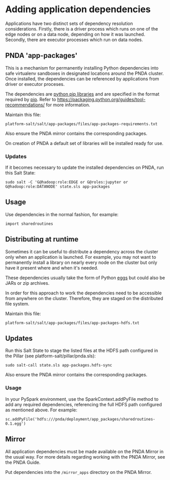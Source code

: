 # Adding application dependencies

Applications have two distinct sets of dependency resolution considerations. Firstly, there is a driver process which runs on one of the edge nodes or on a data node, depending on how it was launched. Secondly, there are executor processes which run on data nodes.

## PNDA 'app-packages' ##

This is a mechanism for permanently installing Python dependencies into safe virtualenv sandboxes in designated locations around the PNDA cluster. Once installed, the dependencies can be referenced by applications from driver or executor proceses.

The dependencies are [python pip libraries](https://pypi.python.org/pypi) and are specified in the format required by [pip](https://pypi.python.org/pypi/pip). Refer to https://packaging.python.org/guides/tool-recommendations/ for more information.

Maintain this file:

```platform-salt/salt/app-packages/files/app-packages-requirements.txt```

Also ensure the PNDA mirror contains the corresponding packages.

On creation of PNDA a default set of libraries will be installed ready for use.

### Updates ###

If it becomes necessary to update the installed dependencies on PNDA, run this Salt State:

```sudo salt -C 'G@hadoop:role:EDGE or G@roles:jupyter or G@hadoop:role:DATANODE' state.sls app-packages```

## Usage ##

Use dependencies in the normal fashion, for example:

```import sharedroutines```

## Distributing at runtime ##

Sometimes it can be useful to distribute a dependency across the cluster only when an application is launched. For example, you may not want to permanently install a library on nearly every node on the cluster but only have it present where and when it's needed.

These dependencies usually take the form of Python [eggs](https://setuptools.readthedocs.io/en/latest/formats.html) but could also be JARs or zip archives.

In order for this approach to work the dependencies need to be accessible from anywhere on the cluster. Therefore, they are staged on the distributed file system.

Maintain this file:

```platform-salt/salt/app-packages/files/app-packages-hdfs.txt```

## Updates ##

Run this Salt State to stage the listed files at the HDFS path configured in the Pillar (see platform-salt/pillar/pnda.sls):

```sudo salt-call state.sls app-packages.hdfs-sync```

Also ensure the PNDA mirror contains the corresponding packages.

### Usage ###

In your PySpark environment, use the SparkContext.addPyFile method to add any required dependencies, referencing the full HDFS path configured as mentioned above. For example:

```sc.addPyFile('hdfs:///pnda/deployment/app_packages/sharedroutines-0.1.egg')```

## Mirror ##

All application dependencies must be made available on the PNDA Mirror in the usual way. For more details regarding working with the PNDA Mirror, see the PNDA Guide.

Put dependencies into the ```/mirror_apps``` directory on the PNDA Mirror.

